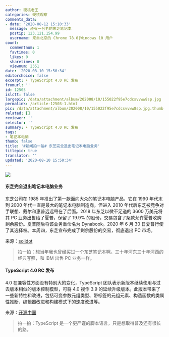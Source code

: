 ```yaml
---
author: 硬核老王
categories: 硬核观察
comments_data:
- date: '2020-08-12 15:10:33'
  message: 还有一台老的东芝笔记本
  postip: 123.121.154.99
  username: 来自北京的 Chrome 78.0|Windows 10 用户
count:
  commentnum: 1
  favtimes: 0
  likes: 0
  sharetimes: 0
  viewnum: 2351
date: '2020-08-10 15:50:34'
editorchoice: false
excerpt: • TypeScript 4.0 RC 发布
fromurl: ''
id: 12503
islctt: false
largepic: /data/attachment/album/202008/10/155022f95e7cdcsvvww8sp.jpg
permalink: /article-12503-1.html
pic: /data/attachment/album/202008/10/155022f95e7cdcsvvww8sp.jpg.thumb.jpg
related: []
reviewer: ''
selector: ''
summary: • TypeScript 4.0 RC 发布
tags:
- 笔记本电脑
thumb: false
title: '#新闻拍一拍# 东芝完全退出笔记本电脑业务'
titlepic: true
translator: ''
updated: '2020-08-10 15:50:34'
---
```


![](/data/attachment/album/202008/10/155022f95e7cdcsvvww8sp.jpg)


#### 东芝完全退出笔记本电脑业务


东芝公司在 1985 年推出了第一款面向大众的笔记本电脑产品，它在 1990 年代末到 2000 年代一直是最大的笔记本电脑制造商，但进入 2010 年代后东芝被竞争对手联想、戴尔和惠普远远甩在了后面。2018 年东芝以微不足道的 3600 万美元将其 PC 业务出售给了夏普，保留了 19.9% 的股份，交易包含了条款允许夏普收购剩余股份。夏普随后将该业务重命名为 Dynabook。2020 年 6 月 30 日夏普行使了其选择权。本周四，东芝宣布完成了剩余股份的交易，彻底退出 PC 市场。


来源：[solidot](https://www.solidot.org/story?sid=65186)



> 
> 拍一拍：想当年我也曾经买过一个东芝笔记本啊。三十年河东三十年河西的经典写照，和 IBM 出售 PC 业务一样。
> 
> 
> 


#### TypeScript 4.0 RC 发布


4.0 在兼容性方面没有特别大的变化，TypeScript 团队表示新版本继续使用与过去版本相似的版本控制模型，可将 4.0 视作 3.9 的延续升级版本。此版本带来了一些新特性和改进，包括可变参数元组类型、带标签的元组元素、构造函数的类属性推断、编辑器改进和构建模式下的速度改进等。


来源：[开源中国](https://www.oschina.net/news/117806/typescript-4-0-rc-released)



> 
> 拍一拍：TypeScript 是一个更严谨的脚本语言，只是想取得普及还有很长的路。
> 
> 
>